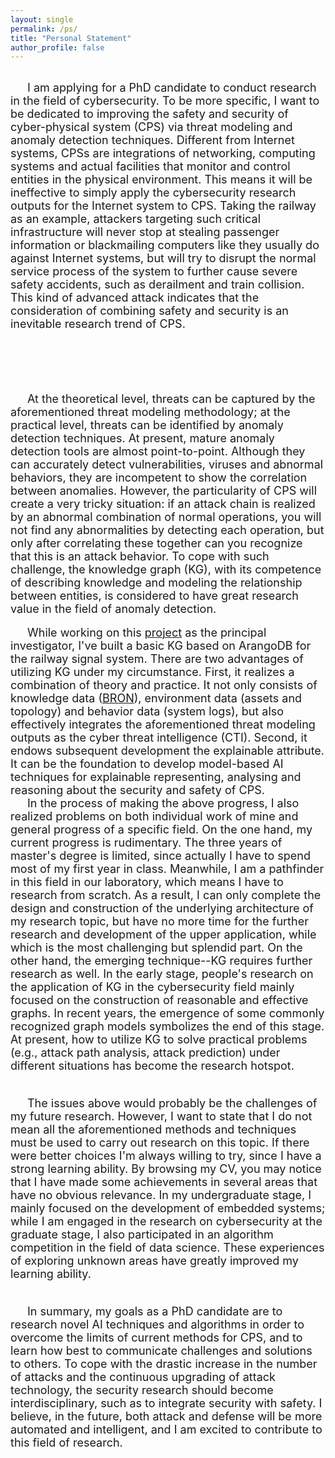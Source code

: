 ```yaml
---
layout: single
permalink: /ps/
title: "Personal Statement"
author_profile: false
---
```

<!-- 
1. 我的研究兴趣，并对这个研究领域的问题进行一个概括
2. 我在这个领域已有的成果或进展
3. 通过我的研究，我发现的更具体的问题
4. 解释一些可能被误会的地方
5. 总结
-->
<br>

<font size=4>
&ensp;&ensp;&ensp;I am applying for a PhD candidate to conduct research in the field of cybersecurity. To be more specific, I want to be dedicated to improving the safety and security of cyber-physical system (CPS) via threat modeling and anomaly detection techniques. Different from Internet systems, CPSs are integrations of networking, computing systems and actual facilities that monitor and control entities in the physical environment. This means it will be ineffective to simply apply the cybersecurity research outputs for the Internet system to CPS. Taking the railway as an example, attackers targeting such critical infrastructure will never stop at stealing passenger information or blackmailing computers like they usually do against Internet systems, but will try to disrupt the normal service process of the system to further cause severe safety accidents, such as derailment and train collision. This kind of advanced attack indicates that the consideration of combining safety and security is an inevitable research trend of CPS.<br><br>
 
&ensp;&ensp;&ensp; <br><br>

&ensp;&ensp;&ensp;At the theoretical level, threats can be captured by the aforementioned threat modeling methodology; at the practical level, threats can be identified by anomaly detection techniques. At present, mature anomaly detection tools are almost point-to-point. Although they can accurately detect vulnerabilities, viruses and abnormal behaviors, they are incompetent to show the correlation between anomalies. However, the particularity of CPS will create a very tricky situation: if an attack chain is realized by an abnormal combination of normal operations, you will not find any abnormalities by detecting each operation, but only after correlating these together can you recognize that this is an attack behavior. To cope with such challenge, the knowledge graph (KG), with its competence of describing knowledge and modeling the relationship between entities, is considered to have great research value in the field of anomaly detection.</font><br><br>
<font size=4>
&ensp;&ensp;&ensp;While working on this </font>[<font size=4>project</font>](https://jayzheng98.github.io/projects/project2)<font size=4> as the principal investigator, I've built a basic KG based on ArangoDB for the railway signal system. There are two advantages of utilizing KG under my circumstance. First, it realizes a combination of theory and practice. It not only consists of knowledge data (</font>[<font size=4>BRON</font>](https://github.com/ALFA-group/BRON)<font size=4>), environment data (assets and topology) and behavior data (system logs), but also effectively integrates the aforementioned threat modeling outputs as the cyber threat intelligence (CTI). Second, it endows subsequent development the explainable attribute. It can be the foundation to develop model-based AI techniques for explainable representing, analysing and reasoning about the security and safety of CPS.<br>
<font size=4>
&ensp;&ensp;&ensp;In the process of making the above progress, I also realized problems on both individual work of mine and general progress of a specific field. On the one hand, my current progress is rudimentary. The three years of master's degree is limited, since actually I have to spend most of my first year in class. Meanwhile, I am a pathfinder in this field in our laboratory, which means I have to research from scratch. As a result, I can only complete the design and construction of the underlying architecture of my research topic, but have no more time for the further research and development of the upper application, while which is the most challenging but splendid part. On the other hand, the emerging technique--KG requires further research as well. In the early stage, people's research on the application of KG in the cybersecurity field mainly focused on the construction of reasonable and effective graphs. In recent years, the emergence of some commonly recognized graph models symbolizes the end of this stage. At present, how to utilize KG to solve practical problems (e.g., attack path analysis, attack prediction) under different situations has become the research hotspot.<br><br>

&ensp;&ensp;&ensp;The issues above would probably be the challenges of my future research. However, I want to state that I do not mean all the aforementioned methods and techniques must be used to carry out research on this topic. If there were better choices I'm always willing to try, since I have a strong learning ability. By browsing my CV, you may notice that I have made some achievements in several areas that have no obvious relevance. In my undergraduate stage, I mainly focused on the development of embedded systems; while I am engaged in the research on cybersecurity at the graduate stage, I also participated in an algorithm competition in the field of data science. These experiences of exploring unknown areas have greatly improved my learning ability.<br><br>

&ensp;&ensp;&ensp;In summary, my goals as a PhD candidate are to research novel AI techniques and algorithms in order to overcome the limits of current methods for CPS, and to learn how best to communicate challenges and solutions to others. To cope with the drastic increase in the number of attacks and the continuous upgrading of attack technology, the security research should become interdisciplinary, such as to integrate security with safety. I believe, in the future, both attack and defense will be more automated and intelligent, and I am excited to contribute to this field of research. </font>
